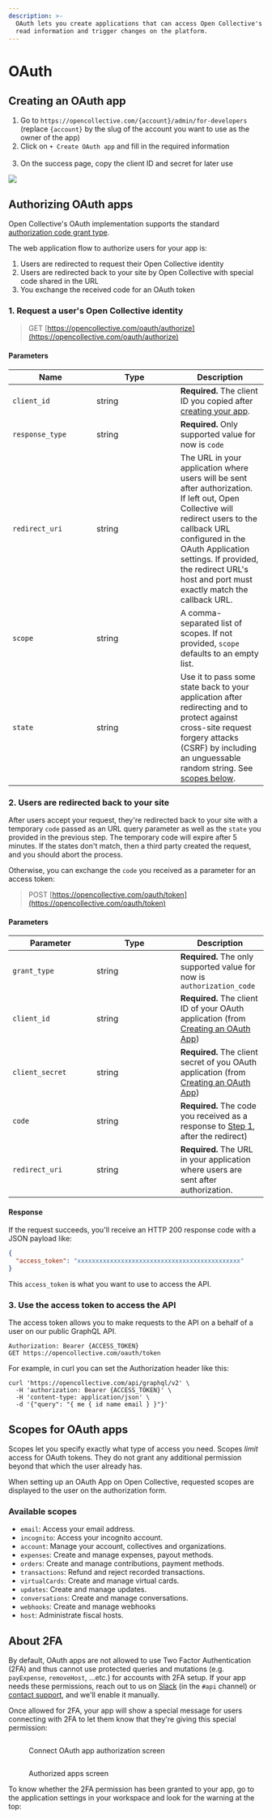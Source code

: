 ```yaml
---
description: >-
  OAuth lets you create applications that can access Open Collective's API to
  read information and trigger changes on the platform.
---
```


# OAuth

## Creating an OAuth app

1. Go to `https://opencollective.com/{account}/admin/for-developers` (replace `{account}` by the slug of the account you want to use as the owner of the app)
2. Click on `+ Create OAuth app` and fill in the required information\
   <img src="../.gitbook/assets/image (114).png" alt="" data-size="original">
3. On the success page, copy the client ID and secret for later use

![](<../.gitbook/assets/image (44).png>)

## Authorizing OAuth apps

Open Collective's OAuth implementation supports the standard [authorization code grant type](https://tools.ietf.org/html/rfc6749#section-4.1).

The web application flow to authorize users for your app is:

1. Users are redirected to request their Open Collective identity
2. Users are redirected back to your site by Open Collective with special code shared in the URL
3. You exchange the received code for an OAuth token

### 1. Request a user's Open Collective identity

> GET [https://opencollective.com/oauth/authorize](https://opencollective.com/oauth/authorize)

#### **Parameters**

<table><thead><tr><th width="150">Name</th><th width="150">Type</th><th>Description</th></tr></thead><tbody><tr><td><code>client_id</code></td><td>string</td><td><strong>Required.</strong> The client ID you copied after <a href="oauth.md#creating-an-oauth-app">creating your app</a>.</td></tr><tr><td><code>response_type</code></td><td>string</td><td><strong>Required.</strong> Only supported value for now is <code>code</code></td></tr><tr><td><code>redirect_uri</code></td><td>string</td><td>The URL in your application where users will be sent after authorization. If left out, Open Collective will redirect users to the callback URL configured in the OAuth Application settings. If provided, the redirect URL's host and port must exactly match the callback URL.</td></tr><tr><td><code>scope</code></td><td>string</td><td>A comma-separated list of scopes. If not provided, <code>scope</code> defaults to an empty list.</td></tr><tr><td><code>state</code></td><td>string</td><td>Use it to pass some state back to your application after redirecting and to protect against cross-site request forgery attacks (CSRF) by including an unguessable random string. See <a href="oauth.md#scopes-for-oauth-apps">scopes below</a>.</td></tr></tbody></table>

### 2. Users are redirected back to your site

After users accept your request, they're redirected back to your site with a temporary `code` passed as an URL query parameter as well as the `state` you provided in the previous step. The temporary code will expire after 5 minutes. If the states don't match, then a third party created the request, and you should abort the process.

Otherwise, you can exchange the `code` you received as a parameter for an access token:

> POST [https://opencollective.com/oauth/token](https://opencollective.com/oauth/token)

#### Parameters

<table><thead><tr><th width="150">Parameter</th><th width="150">Type</th><th>Description</th></tr></thead><tbody><tr><td><code>grant_type</code></td><td>string</td><td><strong>Required.</strong> The only supported value for now is <code>authorization_code</code></td></tr><tr><td><code>client_id</code></td><td>string</td><td><strong>Required.</strong> The client ID of your OAuth application (from <a href="oauth.md#creating-an-oauth-app">Creating an OAuth App</a>)</td></tr><tr><td><code>client_secret</code></td><td>string</td><td><strong>Required.</strong> The client secret of you OAuth application (from <a href="oauth.md#creating-an-oauth-app">Creating an OAuth App</a>)</td></tr><tr><td><code>code</code></td><td>string</td><td><strong>Required.</strong> The code you received as a response to <a href="oauth.md#1.-request-a-users-open-collective-identity">Step 1</a>, after the redirect)</td></tr><tr><td><code>redirect_uri</code></td><td>string</td><td><strong>Required.</strong> The URL in your application where users are sent after authorization.</td></tr></tbody></table>

#### Response

If the request succeeds, you'll receive an HTTP 200 response code with a JSON payload like:

```json
{
  "access_token": "xxxxxxxxxxxxxxxxxxxxxxxxxxxxxxxxxxxxxxxxxxxxx"
}
```

This `access_token` is what you want to use to access the API.

### 3. Use the access token to access the API

The access token allows you to make requests to the API on a behalf of a user on our public GraphQL API.

```
Authorization: Bearer {ACCESS_TOKEN}
GET https://opencollective.com/oauth/token
```

For example, in curl you can set the Authorization header like this:

```shell
curl 'https://opencollective.com/api/graphql/v2' \
  -H 'authorization: Bearer {ACCESS_TOKEN}' \
  -H 'content-type: application/json' \
  -d '{"query": "{ me { id name email } }"}'
```

## Scopes for OAuth apps

Scopes let you specify exactly what type of access you need. Scopes _limit_ access for OAuth tokens. They do not grant any additional permission beyond that which the user already has.

When setting up an OAuth App on Open Collective, requested scopes are displayed to the user on the authorization form.

### Available scopes

* `email`: Access your email address.
* `incognito`: Access your incognito account.
* `account`: Manage your account, collectives and organizations.
* `expenses`: Create and manage expenses, payout methods.
* `orders`: Create and manage contributions, payment methods.
* `transactions`: Refund and reject recorded transactions.
* `virtualCards`: Create and manage virtual cards.
* `updates`: Create and manage updates.
* `conversations`: Create and manage conversations.
* `webhooks`: Create and manage webhooks
* `host`: Administrate fiscal hosts.

## About 2FA

By default, OAuth apps are not allowed to use Two Factor Authentication (2FA) and thus cannot use protected queries and mutations (e.g. `payExpense`, `removeHost`, ...etc.) for accounts with 2FA setup. If your app needs these permissions, reach out to us on [Slack](https://slack.opencollective.com/) (in the `#api` channel) or [contact support](https://opencollective.com/contact), and we'll enable it manually.

Once allowed for 2FA, your app will show a special message for users connecting with 2FA to let them know that they're giving this special permission:

&#x20;&#x20;

<figure><img src="../.gitbook/assets/image (32).png" alt=""><figcaption><p>Connect OAuth app authorization screen</p></figcaption></figure>

<figure><img src="../.gitbook/assets/277665497-2e51dbcc-446f-4006-88e1-e139cbcf4774.gif" alt=""><figcaption><p>Authorized apps screen</p></figcaption></figure>

To know whether the 2FA permission has been granted to your app, go to the application settings in your workspace and look for the warning at the top:

<figure><img src="../.gitbook/assets/image (33).png" alt=""><figcaption></figcaption></figure>
